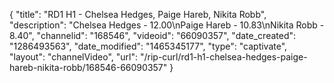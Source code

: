 {
    "title": "RD1 H1 - Chelsea Hedges, Paige Hareb, Nikita Robb",
    "description": "Chelsea Hedges - 12.00\nPaige Hareb - 10.83\nNikita Robb - 8.40",
    "channelid": "168546",
    "videoid": "66090357",
    "date_created": "1286493563",
    "date_modified": "1465345177",
    "type": "captivate",
    "layout": "channelVideo",
    "url": "\/rip-curl\/rd1-h1-chelsea-hedges-paige-hareb-nikita-robb\/168546-66090357"
}